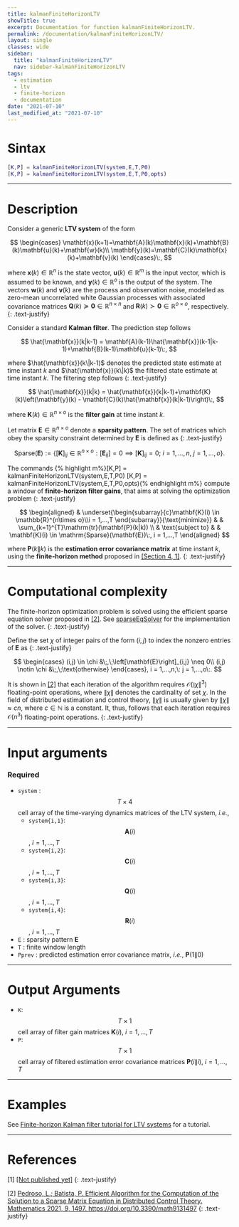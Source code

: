 ```yaml
---
title: kalmanFiniteHorizonLTV
showTitle: true
excerpt: Documentation for function kalmanFiniteHorizonLTV.
permalink: /documentation/kalmanFiniteHorizonLTV/
layout: single
classes: wide
sidebar:
  title: "kalmanFiniteHorizonLTV"
  nav: sidebar-kalmanFiniteHorizonLTV
tags:
  - estimation
  - ltv
  - finite-horizon
  - documentation
date: "2021-07-10"
last_modified_at: "2021-07-10"
---
```

# Sintax
~~~m
[K,P] = kalmanFiniteHorizonLTV(system,E,T,P0)
[K,P] = kalmanFiniteHorizonLTV(system,E,T,P0,opts)
~~~
***

# Description
Consider a generic **LTV system** of the form

$$
\begin{cases}
\mathbf{x}(k+1)=\mathbf{A}(k)\mathbf{x}(k)+\mathbf{B}(k)\mathbf{u}(k)+\mathbf{w}(k)\\
\mathbf{y}(k)=\mathbf{C}(k)\mathbf{x}(k)+\mathbf{v}(k)
\end{cases}\:,
$$

where $\mathbf{x}(k)\in\mathbb{R}^{n}$ is the state vector, $\mathbf{u}(k)\in \mathbb{R}^{m}$ is the input vector, which is assumed to be known, and $\mathbf{y}(k)\in\mathbb{R}^{o}$ is the output of the system. The vectors $\mathbf{w}(k)$ and $\mathbf{v}(k)$ are the process and observation noise, modelled as zero-mean uncorrelated white Gaussian processes with associated covariance matrices $\mathbf{Q}(k) \succeq \mathbf{0}\in\mathbb{R}^{n\times n}$ and  $\mathbf{R}(k) \succ \mathbf{0}\in\mathbb{R}^{o\times o}$, respectively.
{: .text-justify}

Consider a standard **Kalman filter**. The prediction step follows

$$
\hat{\mathbf{x}}(k|k-1) = \mathbf{A}(k-1)\hat{\mathbf{x}}(k-1|k-1)+\mathbf{B}(k-1)\mathbf{u}(k-1)\:,
$$

where $\hat{\mathbf{x}}(k\|k-1)$ denotes the predicted state estimate at time instant $k$ and $\hat{\mathbf{x}}(k\|k)$ the filtered state estimate at time instant $k$. The filtering step follows
{: .text-justify}

$$
\hat{\mathbf{x}}(k|k) = \hat{\mathbf{x}}(k|k-1)+\mathbf{K}(k)\left(\mathbf{y}(k) - \mathbf{C}(k)\hat{\mathbf{x}}(k|k-1)\right)\:,
$$

where $\mathbf{K}(k)\in\mathbb{R}^{n\times o}$ is the **filter gain** at time instant $k$.

Let matrix $\mathbf{E}  \in\mathbb{R}^{n\times o}$ denote a **sparsity pattern**. The set of matrices which obey the sparsity constraint determined by $\mathbf{E}$ is defined as
{: .text-justify}

$$
\mathrm{Sparse}(\mathbf{E}) :=\left\{[\mathbf{K}]_{ij}\in\mathbb{R}^{n\times o}: [\mathbf{E}_{ij}] = 0 \implies [\mathbf{K}]_{ij}= 0;\: i= 1,...,n, \:j=1,...,o \right\}.
$$

The commands
{% highlight m%}[K,P] = kalmanFiniteHorizonLTV(system,E,T,P0)
[K,P] = kalmanFiniteHorizonLTV(system,E,T,P0,opts){% endhighlight m%} compute a window of **finite-horizon filter gains**, that aims at solving the optimization problem
{: .text-justify}

$$
\begin{aligned}
& \underset{\begin{subarray}{c}\mathbf{K}(i) \in \mathbb{R}^{n\times o}\\i = 1,...,T \end{subarray}}{\text{minimize}}
& & \sum_{k=1}^{T}\mathrm{tr}(\mathbf{P}(k|k)) \\
& \text{subject to}
& & \mathbf{K}(i) \in \mathrm{Sparse}(\mathbf{E})\:, i = 1,...,T
\end{aligned}
$$

where $\mathbf{P}(k\|k)$ is the **estimation error covariance matrix** at time instant $k$, using the **finite-horizon method** proposed in [[Section 4, 1]](#references).
{: .text-justify}

***

# Computational complexity
The finite-horizon optimization problem is solved using the efficient sparse equation solver proposed in [[2]](#references). See [sparseEqSolver](/documentation/sparseEqSolver/) for the implementation of the solver.
{: .text-justify}

Define the set $\chi$ of integer pairs of the form $(i,j)$ to index the nonzero entries of $\mathbf{E}$ as
{: .text-justify}

$$
\begin{cases}
(i,j) \in \chi &\;,\;\left[\mathbf{E}\right]_{i,j} \neq 0\\
(i,j) \notin \chi &\;,\;\text{otherwise}
\end{cases}, i = 1,...,n,\: j = 1,...,o\:.
$$

It is shown in [[2]](#references) that each iteration of the algorithm requires $\mathcal{O}(\|\chi\|^3)$ floating-point operations, where $\|\chi\|$ denotes the cardinality of set $\chi$. In the field of distributed estimation and control theory, $\|\chi\|$ is usually given by $\|\chi\| \approx cn$, where $c\in \mathbb{N}$ is a constant. It, thus, follows that each iteration requires $\mathcal{O}(n^3)$ floating-point operations.
{: .text-justify}

***

# Input arguments
### Required
-  ```system``` : $$T\times 4$$ cell array of the time-varying dynamics matrices of the LTV system, <i>i.e.</i>,
    - ```system{i,1}```: $$\mathbf{A}(i)$$, $i = 1,...,T$
    - ```system{i,2}```: $$\mathbf{C}(i)$$, $i = 1,...,T$
    - ```system{i,3}```: $$\mathbf{Q}(i)$$, $i = 1,...,T$
    - ```system{i,4}```: $$\mathbf{R}(i)$$, $i = 1,...,T$
-  ```E``` : sparsity pattern $\mathbf{E}$
-  ```T``` : finite window length
-  ```Pprev``` : predicted estimation error covariance matrix, <i>i.e.</i>, $\mathbf{P}(1\|0)$

***

# Output Arguments

- ```K```: $$T\times 1$$ cell array of filter gain matrices $\mathbf{K}(i)$, $i = 1,...,T$
- ```P```: $$T\times 1$$ cell array of filtered estimation error covariance matrices $\mathbf{P}(i\|i)$,  $i = 1,...,T$

***

# Examples

See [Finite-horizon Kalman filter tutorial for LTV systems](/tutorials/kalmanFiniteHorizonLTV/) for a tutorial.

***

# References
[1] <a href="" target="_blank">[Not published yet]</a>
{: .text-justify}

[2] <a href="https://doi.org/10.3390/math9131497" target="_blank">Pedroso, L.; Batista, P. Efficient Algorithm for the Computation of the Solution to a Sparse Matrix Equation in Distributed Control Theory. Mathematics 2021, 9, 1497. https://doi.org/10.3390/math9131497</a>
{: .text-justify}
